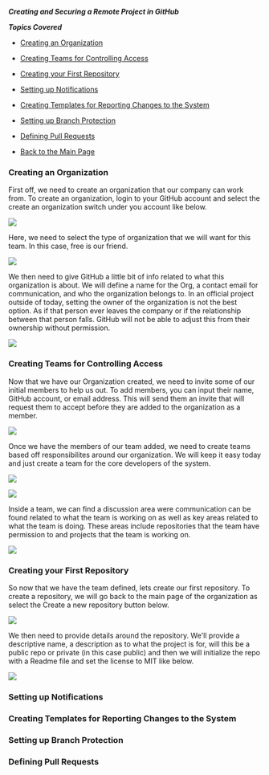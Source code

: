 ***Creating and Securing a Remote Project in GitHub***

***Topics Covered***
- [Creating an Organization](#creating-an-organization)
- [Creating Teams for Controlling Access](#creating-teams-for-controlling-access)
- [Creating your First Repository](#creating-your-first-repository)
- [Setting up Notifications](#setting-up-notifications)
- [Creating Templates for Reporting Changes to the System](#creating-templates-for-reporting-changes-to-the-system)
- [Setting up Branch Protection](#setting-up-branch-protection)
- [Defining Pull Requests](#defining-pull-requests)

- [Back to the Main Page](../../README.md)
  

### Creating an Organization
First off, we need to create an organization that our company can work from.  To create an organization, login to your GitHub account and select the create an organization switch under you account like below.

![](graphics/../../../graphics/CreateOrgSwitch.png)

Here, we need to select the type of organization that we will want for this team.  In this case, free is our friend.  

![](graphics/../../../graphics/OpenSourceOrg.png)

We then need to give GitHub a little bit of info related to what this organization is about.  We will define a name for the Org, a contact email for communication, and who the organization belongs to.  In an official project outside of today, setting the owner of the organization is not the best option.  As if that person ever leaves the company or if the relationship between that person falls.  GitHub will not be able to adjust this from their ownership without permission.

![](../../graphics/OrgInfo.png)

### Creating Teams for Controlling Access

Now that we have our Organization created, we need to invite some of our initial members to help us out. To add members, you can input their name, GitHub account, or email address.  This will send them an invite that will request them to accept before they are added to the organization as a member.

![](../../graphics/OrgMembers.png)

Once we have the members of our team added, we need to create teams based off responsibilites around our organization.  We will keep it easy today and just create a team for the core developers of the system.

![](../../graphics/Setting&#32;up&#32;a&#32;team.png)

![](../../graphics/DevTeam.png)

Inside a team, we can find a discussion area were communication can be found related to what the team is working on as well as key areas related to what the team is doing.  These areas include repositories that the team have permission to and projects that the team is working on.

![](../../graphics/TeamDiscussion.png)

### Creating your First Repository

So now that we have the team defined, lets create our first repository.  To create a repository, we will go back to the main page of the organization as select the Create a new repository button below. 

![](../../graphics/CreateARepoMainMenu.png)

We then need to provide details around the repository.  We'll provide a descriptive name, a description as to what the project is for, will this be a public repo or private (in this case public) and then we will initialize the repo with a Readme file and set the license to MIT like below.

![](../../graphics/CreateRepoDetail.png)

### Setting up Notifications
### Creating Templates for Reporting Changes to the System
### Setting up Branch Protection
### Defining Pull Requests